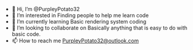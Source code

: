 - 👋 Hi, I’m @PurpleyPotato32
- 👀 I’m interested in Finding people to help me learn code
- 🌱 I’m currently learning Basic rendering system coding
- 💞️ I’m looking to collaborate on Basically anything that is easy to do with basic code.
- 📫 How to reach me PurpleyPotato32@outlook.com

<!---
PurpleyPotato32/PurpleyPotato32 is a ✨ special ✨ repository because its `README.md` (this file) appears on your GitHub profile.
You can click the Preview link to take a look at your changes.
--->
